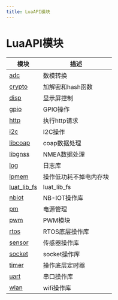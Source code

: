 ```yaml
---
title: LuaAPI模块
---
```


# LuaAPI模块

模块 | 描述
---|----
[adc](luat_lib_adc.md) | 数模转换
[crypto](luat_lib_crypto.md) | 加解密和hash函数
[disp](luat_lib_disp.md) | 显示屏控制
[gpio](luat_lib_gpio.md) | GPIO操作
[http](luat_lib_http.md) | 执行http请求
[i2c](luat_lib_i2c.md) | I2C操作
[libcoap](luat_lib_libcoap.md) | coap数据处理
[libgnss](luat_lib_libgnss.md) | NMEA数据处理
[log](luat_lib_log.md) | 日志库
[lpmem](luat_lib_lpmem.md) | 操作低功耗不掉电内存块
[luat_lib_fs](luat_lib_fs.md) | luat_lib_fs
[nbiot](luat_lib_nbiot.md) | NB-IOT操作库
[pm](luat_lib_pm.md) | 电源管理
[pwm](luat_lib_pwm.md) | PWM模块
[rtos](luat_lib_rtos.md) | RTOS底层操作库
[sensor](luat_lib_sensor.md) | 传感器操作库
[socket](luat_lib_socket.md) | socket操作库
[timer](luat_lib_timer.md) | 操作底层定时器
[uart](luat_lib_uart.md) | 串口操作库
[wlan](luat_lib_wlan.md) | wifi操作库
 